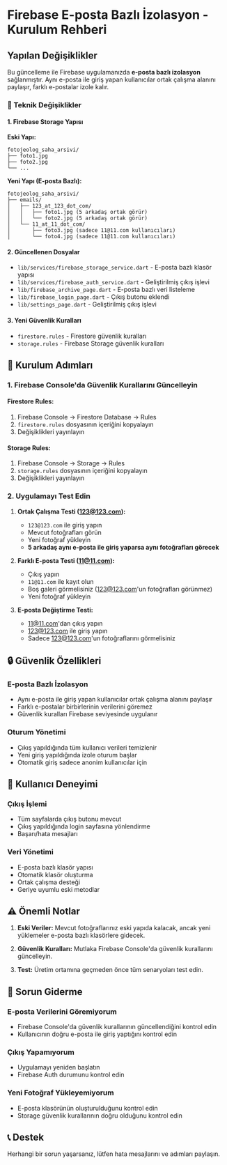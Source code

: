 # Firebase E-posta Bazlı İzolasyon - Kurulum Rehberi

## Yapılan Değişiklikler

Bu güncelleme ile Firebase uygulamanızda **e-posta bazlı izolasyon** sağlanmıştır. Aynı e-posta ile giriş yapan kullanıcılar ortak çalışma alanını paylaşır, farklı e-postalar izole kalır.

### 🔧 Teknik Değişiklikler

#### 1. Firebase Storage Yapısı
**Eski Yapı:**
```
fotojeolog_saha_arsivi/
├── foto1.jpg
├── foto2.jpg
└── ...
```

**Yeni Yapı (E-posta Bazlı):**
```
fotojeolog_saha_arsivi/
├── emails/
│   ├── 123_at_123_dot_com/
│   │   ├── foto1.jpg (5 arkadaş ortak görür)
│   │   └── foto2.jpg (5 arkadaş ortak görür)
│   └── 11_at_11_dot_com/
│       ├── foto3.jpg (sadece 11@11.com kullanıcıları)
│       └── foto4.jpg (sadece 11@11.com kullanıcıları)
```

#### 2. Güncellenen Dosyalar
- `lib/services/firebase_storage_service.dart` - E-posta bazlı klasör yapısı
- `lib/services/firebase_auth_service.dart` - Geliştirilmiş çıkış işlevi
- `lib/firebase_archive_page.dart` - E-posta bazlı veri listeleme
- `lib/firebase_login_page.dart` - Çıkış butonu eklendi
- `lib/settings_page.dart` - Geliştirilmiş çıkış işlevi

#### 3. Yeni Güvenlik Kuralları
- `firestore.rules` - Firestore güvenlik kuralları
- `storage.rules` - Firebase Storage güvenlik kuralları

## 🚀 Kurulum Adımları

### 1. Firebase Console'da Güvenlik Kurallarını Güncelleyin

#### Firestore Rules:
1. Firebase Console → Firestore Database → Rules
2. `firestore.rules` dosyasının içeriğini kopyalayın
3. Değişiklikleri yayınlayın

#### Storage Rules:
1. Firebase Console → Storage → Rules
2. `storage.rules` dosyasının içeriğini kopyalayın
3. Değişiklikleri yayınlayın

### 2. Uygulamayı Test Edin

1. **Ortak Çalışma Testi (123@123.com):**
   - `123@123.com` ile giriş yapın
   - Mevcut fotoğrafları görün
   - Yeni fotoğraf yükleyin
   - **5 arkadaş aynı e-posta ile giriş yaparsa aynı fotoğrafları görecek**

2. **Farklı E-posta Testi (11@11.com):**
   - Çıkış yapın
   - `11@11.com` ile kayıt olun
   - Boş galeri görmelisiniz (123@123.com'un fotoğrafları görünmez)
   - Yeni fotoğraf yükleyin

3. **E-posta Değiştirme Testi:**
   - 11@11.com'dan çıkış yapın
   - 123@123.com ile giriş yapın
   - Sadece 123@123.com'un fotoğraflarını görmelisiniz

## 🔒 Güvenlik Özellikleri

### E-posta Bazlı İzolasyon
- Aynı e-posta ile giriş yapan kullanıcılar ortak çalışma alanını paylaşır
- Farklı e-postalar birbirlerinin verilerini göremez
- Güvenlik kuralları Firebase seviyesinde uygulanır

### Oturum Yönetimi
- Çıkış yapıldığında tüm kullanıcı verileri temizlenir
- Yeni giriş yapıldığında izole oturum başlar
- Otomatik giriş sadece anonim kullanıcılar için

## 📱 Kullanıcı Deneyimi

### Çıkış İşlemi
- Tüm sayfalarda çıkış butonu mevcut
- Çıkış yapıldığında login sayfasına yönlendirme
- Başarı/hata mesajları

### Veri Yönetimi
- E-posta bazlı klasör yapısı
- Otomatik klasör oluşturma
- Ortak çalışma desteği
- Geriye uyumlu eski metodlar

## ⚠️ Önemli Notlar

1. **Eski Veriler:** Mevcut fotoğraflarınız eski yapıda kalacak, ancak yeni yüklemeler e-posta bazlı klasörlere gidecek.

2. **Güvenlik Kuralları:** Mutlaka Firebase Console'da güvenlik kurallarını güncelleyin.

3. **Test:** Üretim ortamına geçmeden önce tüm senaryoları test edin.

## 🐛 Sorun Giderme

### E-posta Verilerini Göremiyorum
- Firebase Console'da güvenlik kurallarının güncellendiğini kontrol edin
- Kullanıcının doğru e-posta ile giriş yaptığını kontrol edin

### Çıkış Yapamıyorum
- Uygulamayı yeniden başlatın
- Firebase Auth durumunu kontrol edin

### Yeni Fotoğraf Yükleyemiyorum
- E-posta klasörünün oluşturulduğunu kontrol edin
- Storage güvenlik kurallarının doğru olduğunu kontrol edin

## 📞 Destek

Herhangi bir sorun yaşarsanız, lütfen hata mesajlarını ve adımları paylaşın.
